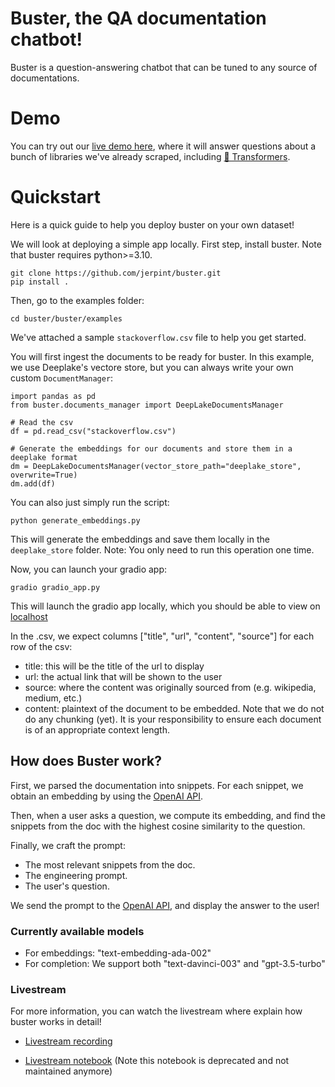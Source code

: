# Buster, the QA documentation chatbot!

Buster is a question-answering chatbot that can be tuned to any source of documentations.

# Demo

You can try out our [live demo here](https://huggingface.co/spaces/jerpint/buster), where it will answer questions about a bunch of libraries we've already scraped, including [🤗 Transformers](https://huggingface.co/docs/transformers/index).


# Quickstart

Here is a quick guide to help you deploy buster on your own dataset!

We will look at deploying a simple app locally.
First step, install buster. Note that buster requires python>=3.10.

```
git clone https://github.com/jerpint/buster.git
pip install .
```

Then, go to the examples folder:

    cd buster/buster/examples

We've attached a sample `stackoverflow.csv` file to help you get started.

You will first ingest the documents to be ready for buster. In this example, we use Deeplake's vectore store, but you can always write your own custom `DocumentManager`:


    import pandas as pd
    from buster.documents_manager import DeepLakeDocumentsManager

    # Read the csv
    df = pd.read_csv("stackoverflow.csv")

    # Generate the embeddings for our documents and store them in a deeplake format
    dm = DeepLakeDocumentsManager(vector_store_path="deeplake_store", overwrite=True)
    dm.add(df)

You can also just simply run the script:

    python generate_embeddings.py


This will generate the embeddings and save them locally in the `deeplake_store` folder.
Note: You only need to run this operation one time.

Now, you can launch your gradio app:

    gradio gradio_app.py

This will launch the gradio app locally, which you should be able to view on [localhost]( http://127.0.0.1:7860)

In the .csv, we expect columns ["title", "url", "content", "source"] for each row of the csv:

* title: this will be the title of the url to display
* url: the actual link that will be shown to the user
* source: where the content was originally sourced from (e.g. wikipedia, medium, etc.)
* content: plaintext of the document to be embedded. Note that we do not do any chunking (yet). It is your responsibility to ensure each document is of an appropriate context length.

## How does Buster work?

First, we parsed the documentation into snippets. For each snippet, we obtain an embedding by using the [OpenAI API](https://beta.openai.com/docs/guides/embeddings/what-are-embeddings).

Then, when a user asks a question, we compute its embedding, and find the snippets from the doc with the highest cosine similarity to the question.

Finally, we craft the prompt:
- The most relevant snippets from the doc.
- The engineering prompt.
- The user's question.

We send the prompt to the [OpenAI API](https://beta.openai.com/docs/api-reference/completions), and display the answer to the user!

### Currently available models

- For embeddings: "text-embedding-ada-002"
- For completion: We support both "text-davinci-003" and "gpt-3.5-turbo"

### Livestream

For more information, you can watch the livestream where explain how buster works in detail!

- [Livestream recording](https://youtu.be/LB5g-AhfPG8)

- [Livestream notebook](https://colab.research.google.com/drive/1CosxSNod48KrkyBn5_vkeleb7u0CrBa6) (Note this notebook is deprecated and not maintained anymore)
